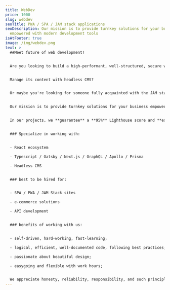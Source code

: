 ```yaml
---
title: WebDev
price: 1000
slug: webdev
seoTitle: PWA / SPA / JAM stack applications
seoDescription: Our mission is to provide turnkey solutions for your business
  empowered with modern development tools
isAtFooter: true
image: /img/webdev.png
text: >
  ##Meet future of web development!


  Are you looking to build a high-performant, well-structured, secure web application? 


  Manage its content with headless CMS?


  Or maybe you're looking for someone fully acquainted with the JAM stack?


  Our mission is to provide turnkey solutions for your business empowered with modern development tools. Such an approach grants excellent performance and great SEO, helps you gain new visitors, and provides an intuitive and seamless experience.


  In our projects, we **guarantee** a **95%** Lighthouse score and **excellent** Web Vitals.


  ### Specialize in working with:


  - React ecosystem

  - Typescript / Gatsby / Next.js / GraphQL / Apollo / Prisma

  - Headless CMS


  ### best to be hired for:


  - SPA / PWA / JAM Stack sites

  - e-commerce solutions

  - API development


  ### benefits of working with us:


  - self-driven, hard-working, fast-learning;

  - logical, efficient, well-documented code, following best practices;

  - passionate about beautiful design;

  - easygoing and flexible with work hours;


  We appreciate honesty, reliability, responsibility, and such principles follow in workflow.
---
```


